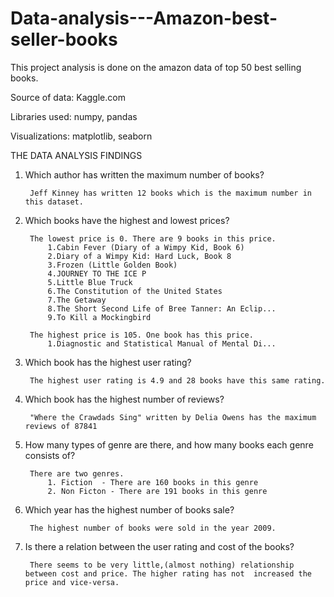 # Data-analysis---Amazon-best-seller-books


This project analysis is done on the amazon data of top 50 best selling books.

Source of data:
    Kaggle.com
    
Libraries used:
    numpy, pandas
    
Visualizations: matplotlib, seaborn

THE DATA ANALYSIS FINDINGS

1. Which author has written the maximum number of books?

        Jeff Kinney has written 12 books which is the maximum number in this dataset.
        
2. Which books have the highest and lowest prices?

        The lowest price is 0. There are 9 books in this price.
            1.Cabin Fever (Diary of a Wimpy Kid, Book 6)    
            2.Diary of a Wimpy Kid: Hard Luck, Book 8   
            3.Frozen (Little Golden Book)   
            4.JOURNEY TO THE ICE P  
            5.Little Blue Truck 
            6.The Constitution of the United States 
            7.The Getaway   
            8.The Short Second Life of Bree Tanner: An Eclip... 
            9.To Kill a Mockingbird

        The highest price is 105. One book has this price.
            1.Diagnostic and Statistical Manual of Mental Di...
            
3. Which book has the highest user rating?

        The highest user rating is 4.9 and 28 books have this same rating.
       
4. Which book has the highest number of reviews?

        "Where the Crawdads Sing" written by Delia Owens has the maximum reviews of 87841
        
5. How many types of genre are there, and how many books each genre consists of?

        There are two genres. 
            1. Fiction  - There are 160 books in this genre
            2. Non Ficton - There are 191 books in this genre
             
6. Which year has the highest number of books sale?

        The highest number of books were sold in the year 2009.
        
7. Is there a relation between the user rating and cost of the books?

        There seems to be very little,(almost nothing) relationship between cost and price. The higher rating has not  increased the price and vice-versa. 
